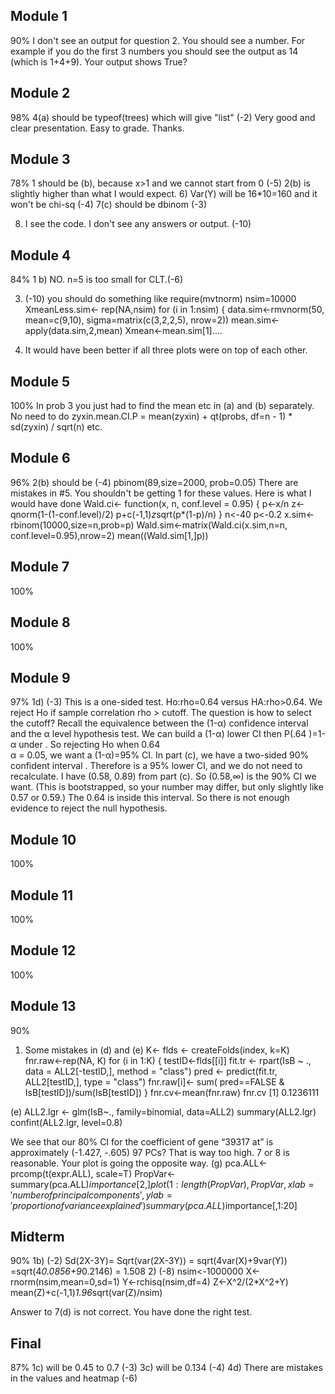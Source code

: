 Module 1
---
90%
I don't see an output for question 2. You should see a number. For example if you do the first 3 numbers you should see the output as 14 (which is 1+4+9). Your output shows True?

Module 2
---
98%
4(a) should be typeof(trees) which will give "list" (-2)
Very good and clear presentation. Easy to grade. Thanks.

Module 3
---
78%
1 should be (b), because x>1 and we cannot start from 0 (-5)
2(b) is slightly higher than what I would expect.
6) Var(Y) will be 16*10=160 and it won't be chi-sq (-4)
7(c) should be dbinom (-3)

8) I see the code. I don't see any answers or output. (-10)

Module 4
---
84%
1 b) NO. n=5 is too small for CLT.(-6)

3) (-10) you should do something like
require(mvtnorm)
nsim=10000
XmeanLess.sim<- rep(NA,nsim)
for (i in 1:nsim) {
  data.sim<-rmvnorm(50, mean=c(9,10), sigma=matrix(c(3,2,2,5), nrow=2))
   mean.sim<-apply(data.sim,2,mean)
   Xmean<-mean.sim[1]....

5) It would have been better if all three plots were on top of each other.

Module 5
---
100%
In prob 3 you just had to find the mean etc in (a) and (b) separately. No need to do
zyxin.mean.CI.P = mean(zyxin) + qt(probs, df=n - 1) * sd(zyxin) / sqrt(n) etc.

Module 6
---
96%
2(b) should be (-4)
pbinom(89,size=2000, prob=0.05)
There are mistakes in #5. You shouldn't be getting 1 for these values. Here is what I would have done
Wald.ci<- function(x, n, conf.level = 0.95) {
p<-x/n
z<-qnorm(1-(1-conf.level)/2)
p+c(-1,1)*z*sqrt(p*(1-p)/n)
}
n<-40
p<-0.2
x.sim<-rbinom(10000,size=n,prob=p)
Wald.sim<-matrix(Wald.ci(x.sim,n=n, conf.level=0.95),nrow=2)
mean((Wald.sim[1,]p))

Module 7
---
100%

Module 8
---
100%

Module 9
---
97%
1d) (-3)
This is a one-sided test. Ho:rho=0.64 versus HA:rho>0.64.
We reject Ho if sample correlation  rho > cutoff. The question is how to select the cutoff?
Recall the equivalence between the (1-α) confidence interval and the α level hypothesis test. We can build a (1-α) lower CI  then P(.64 )=1-α under . So rejecting Ho  when 0.64  
α = 0.05, we want a (1-α)=95% CI. In part (c), we have a two-sided 90% confident interval . Therefore  is a 95% lower CI, and we do not need to recalculate.
I have (0.58, 0.89) from part (c). So (0.58,∞) is the 90% CI we want. (This is bootstrapped, so your number may differ, but only slightly like 0.57 or 0.59.) The 0.64 is inside this interval. So there is not enough evidence to reject the null hypothesis.

Module 10
---
100%

Module 11
---
100%

Module 12
---
100%

Module 13
---
90%
1) Some mistakes in (d) and (e)
K<-
flds <- createFolds(index, k=K)
fnr.raw<-rep(NA, K)
for (i in 1:K) {
  testID<-flds[[i]] 
 fit.tr <- rpart(IsB ~ ., data = ALL2[-testID,], method = "class")
 pred <- predict(fit.tr, ALL2[testID,], type = "class")
 fnr.raw[i]<- sum( pred==FALSE & IsB[testID])/sum(IsB[testID])
}
fnr.cv<-mean(fnr.raw)
fnr.cv
[1] 0.1236111




(e)
ALL2.lgr <- glm(IsB~., family=binomial, data=ALL2)
summary(ALL2.lgr)
confint(ALL2.lgr, level=0.8)

We see that our 80% CI for the coefficient of gene “39317 at” is approximately
(-1.427, -.605)
97 PCs? That is way too high. 7 or 8 is reasonable. Your plot is going the opposite way.
(g)
pca.ALL<-prcomp(t(expr.ALL), scale=T)
PropVar<-summary(pca.ALL)$importance[2,]
plot(1:length(PropVar),PropVar, xlab='number of principal components', ylab='proportion of variance explained')
summary(pca.ALL)$importance[,1:20]

Midterm
---
90%
1b) (-2)
Sd(2X-3Y)= Sqrt(var(2X-3Y)) = sqrt(4var(X)+9var(Y)) =sqrt(4*0.0856+9*0.2146) = 1.508
2) (-8)
nsim<-1000000
X<-rnorm(nsim,mean=0,sd=1)
Y<-rchisq(nsim,df=4)
Z<-X^2/(2*X^2+Y)
mean(Z)+c(-1,1)*1.96*sqrt(var(Z)/nsim)

Answer to 7(d) is not correct. You have done the right test.

Final
---
87%
1c) will be 0.45 to 0.7 (-3)
3c) will be 0.134 (-4)
4d) There are mistakes in the values and heatmap (-6)



